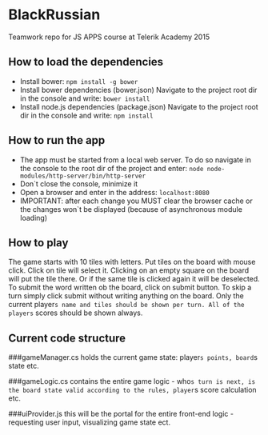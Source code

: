 # BlackRussian
Teamwork repo for JS APPS course at Telerik Academy 2015

## How to load the dependencies
* Install bower:
`npm install -g bower`
* Install bower dependencies (bower.json)
Navigate to the project root dir in the console and write:
`bower install`
* Install node.js dependencies (package.json)
Navigate to the project root dir in the console and write:
`npm install`

## How to run the app
* The app must be started from a local web server. To do so navigate in the console to the root dir of the project and enter: `node node-modules/http-server/bin/http-server`
* Don`t close the console, minimize it
* Open a browser and enter in the address: `localhost:8080`
* IMPORTANT: after each change you MUST clear the browser cache or the changes won`t be displayed (because of asynchronous module loading)

## How to play
The game starts with 10 tiles with letters. Put tiles on the board with mouse click. Click on tile will select it. Clicking on an empty square on the board will put the tile there. Or if the same tile is clicked again it will be deselected. To submit the word written ob the board, click on submit button. To skip a turn simply click submit without writing anything on the board.
Only the current player`s name and tiles should be shown per turn.
All of the players` scores should be shown always.

## Current code structure

###gameManager.cs
holds the current game state: player`s points, board`s state etc.

###gameLogic.cs
contains the entire game logic - who`s turn is next, is the board state valid according to the rules, player`s score calculation etc.

###uiProvider.js
this will be the portal for the entire front-end logic - requesting user input, visualizing game state ect.
